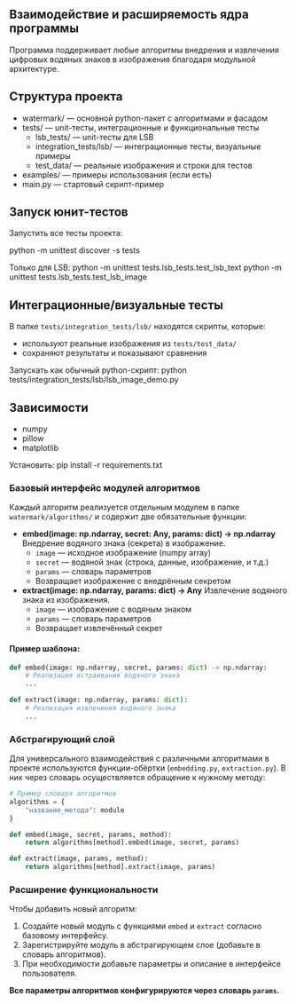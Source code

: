 
## Взаимодействие и расширяемость ядра программы

Программа поддерживает любые алгоритмы внедрения и извлечения цифровых водяных знаков в изображения благодаря модульной архитектуре.

## Структура проекта

- watermark/                — основной python-пакет с алгоритмами и фасадом
- tests/                    — unit-тесты, интеграционные и функциональные тесты
  - lsb_tests/                — unit-тесты для LSB
  - integration_tests/lsb/    — интеграционные тесты, визуальные примеры
  - test_data/                — реальные изображения и строки для тестов
- examples/                 — примеры использования (если есть)
- main.py                   — стартовый скрипт-пример

## Запуск юнит-тестов

Запустить все тесты проекта:

python -m unittest discover -s tests


Только для LSB:
python -m unittest tests.lsb_tests.test_lsb_text
python -m unittest tests.lsb_tests.test_lsb_image


## Интеграционные/визуальные тесты

В папке `tests/integration_tests/lsb/` находятся скрипты, которые:
- используют реальные изображения из `tests/test_data/`
- сохраняют результаты и показывают сравнения

Запускать как обычный python-скрипт:
python tests/integration_tests/lsb/lsb_image_demo.py

## Зависимости

- numpy
- pillow
- matplotlib

Установить:
pip install -r requirements.txt

### Базовый интерфейс модулей алгоритмов

Каждый алгоритм реализуется отдельным модулем в папке `watermark/algorithms/` и содержит две обязательные функции:

- **embed(image: np.ndarray, secret: Any, params: dict) -> np.ndarray**
Внедрение водяного знака (секрета) в изображение.
    - `image` — исходное изображение (numpy array)
    - `secret` — водяной знак (строка, данные, изображение, и т.д.)
    - `params` — словарь параметров
    - Возвращает изображение с внедрённым секретом
- **extract(image: np.ndarray, params: dict) -> Any**
Извлечение водяного знака из изображения.
    - `image` — изображение с водяным знаком
    - `params` — словарь параметров
    - Возвращает извлечённый секрет


#### Пример шаблона:

```python
def embed(image: np.ndarray, secret, params: dict) -> np.ndarray:
    # Реализация встраивания водяного знака
    ...

def extract(image: np.ndarray, params: dict):
    # Реализация извлечения водяного знака
    ...
```


### Абстрагирующий слой

Для универсального взаимодействия c различными алгоритмами в проекте используются функции-обёртки (`embedding.py`, `extraction.py`). В них через словарь осуществляется обращение к нужному методу:

```python
# Пример словаря алгоритмов
algorithms = {
    "название_метода": module
}

def embed(image, secret, params, method):
    return algorithms[method].embed(image, secret, params)

def extract(image, params, method):
    return algorithms[method].extract(image, params)
```


### Расширение функциональности

Чтобы добавить новый алгоритм:

1. Создайте новый модуль с функциями `embed` и `extract` согласно базовому интерфейсу.
2. Зарегистрируйте модуль в абстрагирующем слое (добавьте в словарь алгоритмов).
3. При необходимости добавьте параметры и описание в интерфейсе пользователя.

**Все параметры алгоритмов конфигурируются через словарь `params`.**